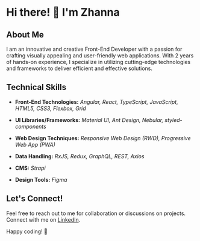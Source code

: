 # Hi there! 👋 I'm Zhanna

## About Me

I am an innovative and creative Front-End Developer with a passion for crafting visually appealing and user-friendly web applications. With 2 years of hands-on experience, I specialize in utilizing cutting-edge technologies and frameworks to deliver efficient and effective solutions.

## Technical Skills

- **Front-End Technologies:**  *Angular, React, TypeScript, JavaScript, HTML5, CSS3, Flexbox, Grid*

- **UI Libraries/Frameworks:**  *Material UI, Ant Design, Nebular, styled-components*

- **Web Design Techniques:**  *Responsive Web Design (RWD), Progressive Web App (PWA)*

- **Data Handling:**  *RxJS, Redux, GraphQL, REST, Axios*

- **CMS:**  *Strapi*

- **Design Tools:**  *Figma*

## Let's Connect!

Feel free to reach out to me for collaboration or discussions on projects. Connect with me on [LinkedIn](www.linkedin.com/in/zhannapopenko).

Happy coding! 🚀
